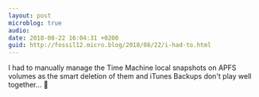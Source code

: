 ```yaml
---
layout: post
microblog: true
audio: 
date: 2018-08-22 16:04:31 +0200
guid: http://fossil12.micro.blog/2018/08/22/i-had-to.html
---
```

I had to manually manage the Time Machine local snapshots on APFS volumes as the smart deletion of them and iTunes Backups don't play well together... 🤪
